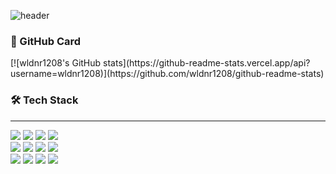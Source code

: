 ![header](https://capsule-render.vercel.app/api?type=waving&color=timeGradient&height=250&section=header&text=Welcome%20JunngWoo's%20GitHub&fontSize=40)

<div>
      <h3>📔 GitHub Card</h3>
</div>
[![wldnr1208's GitHub stats](https://github-readme-stats.vercel.app/api?username=wldnr1208)](https://github.com/wldnr1208/github-readme-stats)

<div>
      <h3>🛠 Tech Stack </h3>
</div>
<hr/>

<div>      
 <img src="https://img.shields.io/badge/react-61DAFB?style=for-the-badge&logo=react&logoColor=black">
 <img src="https://img.shields.io/badge/typescript-3178C6?style=for-the-badge&logo=typescript&logoColor=black"> 
 <img src="https://img.shields.io/badge/nextdotjs-000000?style=for-the-badge&logo=nextdotjs&logoColor=white">
 <img src="https://img.shields.io/badge/redux-764ABC?style=for-the-badge&logo=redux&logoColor=white">
 <br/>
 <img src="https://img.shields.io/badge/axios-F36633?style=for-the-badge&logo=axios&logoColor=white"> 
 <img src="https://img.shields.io/badge/yarn-FFB3C7?style=for-the-badge&logo=yarn&logoColor=white">
 <img src="https://img.shields.io/badge/reactrouter-CA4245?style=for-the-badge&logo=reactrouter&logoColor=white">
 <img src="https://img.shields.io/badge/dotenv-ECD53F?style=for-the-badge&logo=dotenv&logoColor=white">
 <br/>
 <img src="https://img.shields.io/badge/babel-F9DC3E?style=for-the-badge&logo=babel&logoColor=white">
 <img src="https://img.shields.io/badge/tailwindcss-06B6D4?style=for-the-badge&logo=tailwindcss&logoColor=white">
 <img src="https://img.shields.io/badge/styledcomponents-DB7093?style=for-the-badge&logo=styledcomponents&logoColor=white">
 <img src="https://img.shields.io/badge/vercel-FD5750?style=for-the-badge&logo=vercel&logoColor=white">
</div>

